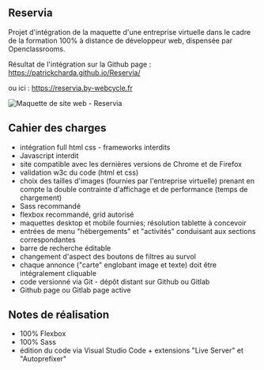 ## Reservia

Projet d'intégration de la maquette d'une entreprise virtuelle dans le cadre de la formation 100% à distance de développeur web, dispensée par Openclassrooms.

Résultat de l'intégration sur la Github page :
https://patrickcharda.github.io/Reservia/

ou ici :
https://reservia.by-webcycle.fr

![Maquette de site web - Reservia](https://github.com/patrickcharda/Reservia/blob/master/overview.png)


## Cahier des charges

* intégration full html css - frameworks interdits
* Javascript interdit
* site compatible avec les dernières versions de Chrome et de Firefox
* validation w3c du code (html et css)
* choix des tailles d'images (fournies par l'entreprise virtuelle) prenant en compte la double contrainte d'affichage et de performance (temps de chargement)
* Sass recommandé
* flexbox recommandé, grid autorisé
* maquettes desktop et mobile fournies; résolution tablette à concevoir
* entrées de menu "hébergements" et "activités" conduisant aux sections correspondantes
* barre de recherche éditable
* changement d'aspect des boutons de filtres au survol
* chaque annonce ("carte" englobant image et texte) doit être intégralement cliquable
* code versionné via Git - dépôt distant sur Github ou Gitlab
* Github page ou Gitlab page active

## Notes de réalisation

* 100% Flexbox
* 100% Sass
* édition du code via Visual Studio Code + extensions "Live Server" et "Autoprefixer"

